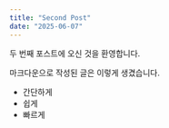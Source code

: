 ```yaml
---
title: "Second Post"
date: "2025-06-07"
---
```


두 번째 포스트에 오신 것을 환영합니다.

마크다운으로 작성된 글은 이렇게 생겼습니다.

- 간단하게
- 쉽게
- 빠르게